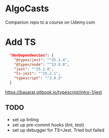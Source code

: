 # AlgoCasts

Companion repo to a course on Udemy.com

# Add TS

```json
  "devDependencies": {
    "@types/jest": "^25.1.4",
    "@types/node": "^13.9.0",
    "jest": "^25.1.0",
    "ts-jest": "^25.2.1",
    "typescript": "^3.8.3"
  }
```

https://basarat.gitbook.io/typescript/intro-1/jest

## TODO

- set up linting
- set up pre-commit hooks (lint, test)
- set up debugger for TS+Jest. Tried but failed
